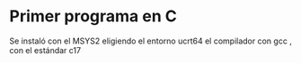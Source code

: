 # Primer programa en C

Se instaló con el MSYS2 eligiendo el entorno ucrt64 el compilador con gcc , con el estándar c17

